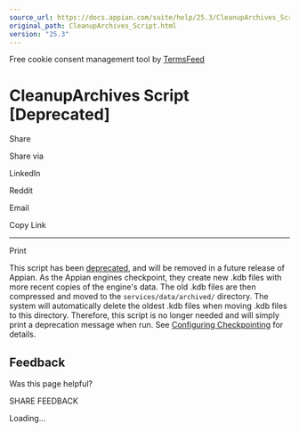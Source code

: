 ```yaml
---
source_url: https://docs.appian.com/suite/help/25.3/CleanupArchives_Script.html
original_path: CleanupArchives_Script.html
version: "25.3"
---
```


Free cookie consent management tool by [TermsFeed](https://www.termsfeed.com/)

# CleanupArchives Script \[Deprecated\]

Share

Share via

LinkedIn

Reddit

Email

Copy Link

* * *

Print

This script has been [deprecated](Deprecated_Features.html), and will be removed in a future release of Appian. As the Appian engines checkpoint, they create new .kdb files with more recent copies of the engine's data. The old .kdb files are then compressed and moved to the `services/data/archived/` directory. The system will automatically delete the oldest .kdb files when moving .kdb files to this directory. Therefore, this script is no longer needed and will simply print a deprecation message when run. See [Configuring Checkpointing](Configuring_Application_Checkpointing.html) for details.

## Feedback

Was this page helpful?

SHARE FEEDBACK

Loading...